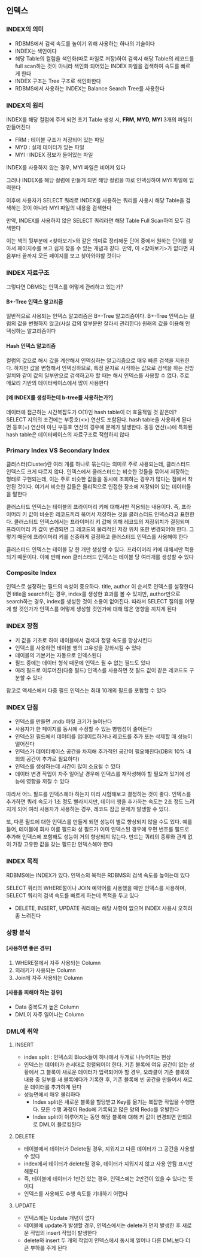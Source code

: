 ## 인덱스

### INDEX의 의미
- RDBMS에서 검색 속도를 높이기 위해 사용하는 하나의 기술이다
- INDEX는 색인이다
- 해당 Table의 컬럼을 색인화(따로 파일로 저장)하여 검색시 해당 Table의 레코드를 full scan하는 것이 아니라 색인화 되어있는
INDEX 파일을 검색하여 속도를 빠르게 한다
- INDEX 구조는 Tree 구조로 색인화한다
- RDBMS에서 사용하는 INDEX는 Balance Search Tree를 사용한다

### INDEX의 원리

INDEX를 해당 컬럼에 주게 되면 초기 Table 생성 시, **FRM, MYD, MYI** 3개의 파일이 만들어진다
- FRM : 테이블 구조가 저장되어 있는 파일
- MYD : 실제 데이터가 있는 파일
- MYI : INDEX 정보가 들어있는 파일

INDEX를 사용하지 않는 경우, MYI 파일은 비어져 있다

그러나 INDEX를 해당 컬럼에 만들게 되면 해당 컬럼을 따로 인덱싱하여 MYI 파일에 입력한다

이후에 사용자가 SELECT 쿼리로 INDEX를 사용하는 쿼리를 사용시 해당 Table을 검색하는 것이 아니라 MYI 파일의 내용을 검색한다

만약, INDEX를 사용하지 않은 SELECT 쿼리라면 해당 Table Full Scan하여 모두 검색한다

이는 책의 뒷부분에 <찾아보기>와 같은 의미로 정리해둔 단어 중에서 원하는 단어를 찾아서 페이지수를 보고 쉽게 찾을 수 있는
개념과 같다. 만약, 이 <찾아보기>가 없다면 처음부터 끝까지 모든 페이지를 보고 찾아와야할 것이다

### INDEX 자료구조

그렇다면 DBMS는 인덱스를 어떻게 관리하고 있는가?

#### B+-Tree 인덱스 알고리즘

일반적으로 사용되는 인덱스 알고리즘은 B+-Tree 알고리즘이다. B+-Tree 인덱스는 컬럼의 값을 변형하지 않고(사실 값의 앞부분만
잘라서 관리한다) 원래의 값을 이용해 인덱싱하는 알고리즘이다

#### Hash 인덱스 알고리즘

컬럼의 값으로 해시 값을 계산해서 인덱싱하는 알고리즘으로 매우 빠른 검색을 지원한다. 하지만 값을 변형해서 인덱싱하므로,
특정 문자로 시작하는 값으로 검색을 하는 전방 일치와 같이 값의 일부만으로 검색하고자 할 때는 해시 인덱스를 사용할 수 없다.
주로 메모리 기반의 데이터베이스에서 많이 사용한다

#### [왜 INDEX를 생성하는데 b-tree를 사용하는가?]

데이터에 접근하는 시간복잡도가 O(1)인 hash table이 더 효율적일 것 같은데? SELECT 지의의 조건에는 부등호(<>) 연산도 
포함된다. hash table을 사용하게 된다면 등호(=) 연산이 아닌 부등호 연산의 경우에 문제가 발생한다. 동등 연산(=)에 특화된
hash table은 데이터베이스의 자료구조로 적합하지 않다

### Primary Index VS Secondary Index

클러스터(Cluster)란 여러 개를 하나로 묶는다는 의미로 주로 사용되는데, 클러스터드 인덱스도 크게 다르지 않다. 인덱스에서
클러스터드는 비슷한 것들을 묶어서 저장하는 형태로 구현되는데, 이는 주로 비슷한 값들을 동시에 조회하는 경우가 많다는
점에서 착안된 것이다. 여기서 비슷한 값들은 물리적으로 인접한 장소에 저장되어 있는 데이터들을 말한다

클러스터드 인덱스는 테이블의 프라이머리 키에 대해서만 적용되는 내용이다. 즉, 프라이머리 키 값이 비슷한 레코드끼리 묶어서
저장하는 것을 클러스터드 인덱스라고 표현한다. 클러스터드 인덱스에서는 프라이머리 키 값에 의해 레코드의 저장위치가 결정되며
프라이머리 키 값이 변경되면 그 레코드의 물리적인 저장 위치 또한 변경되어야 한다. 그렇기 때문에 프라이머리 키를 신중하게
결정하고 클러스터드 인덱스를 사용해야 한다

클러스터드 인덱스는 테이블 당 한 개만 생성할 수 있다. 프라이머리 키에 대해서만 적용되기 때문이다. 이에 반해 non 클러스터드
인덱스는 테이블 당 여러개를 생성할 수 있다

### Composite Index

인덱스로 설정하는 필드의 속성이 중요하다. title, author 이 순서로 인덱스를 설정한다면 title을 search하는 경우, index를
생성한 효과를 볼 수 있지만, author만으로 search하는 경우, index를 생성한 것이 소용이 없어진다. 따라서 SELECT 질의를
어떻게 할 것인가가 인덱스를 어떻게 생성할 것인가에 대해 많은 영향을 끼치게 된다




### INDEX 장점
- 키 값을 기초로 하여 테이블에서 검색과 정렬 속도를 향상시킨다
- 인덱스를 사용하면 테이블 행의 고유성을 강화시킬 수 있다
- 테이블의 기본키는 자동으로 인덱스된다
- 필드 중에는 데이터 형식 때문에 인덱스 될 수 없는 필드도 있다
- 여러 필드로 이루어진(다중 필드) 인덱스를 사용하면 첫 필드 값이 같은 레코드도 구분할 수 있다

참고로 액세스에서 다중 필드 인덱스는 최대 10개의 필드를 포함할 수 있다

### INDEX 단점
- 인덱스를 만들면 .mdb 파일 크기가 늘어난다
- 사용자가 한 페이지를 동시에 수정할 수 있는 병행성이 줄어든다
- 인덱스된 필드에서 데이터를 업데이트하거나 레코드를 추가 또는 삭제할 때 성능이 떨어진다
- 인덱스가 데이터베이스 공간을 차지해 추가적인 공간이 필요해진다(DB의 10% 내외의 공간이 추가로 필요하다)
- 인덱스를 생성하는데 시간이 많이 소요될 수 있다
- 데이터 변경 작업이 자주 일어날 경우에 인덱스를 재작성해야 할 필요가 있기에 성능에 영향을 끼칠 수 있다

따라서 어느 필드를 인덱스해야 하는지 미리 시험해보고 결정하는 것이 좋다. 인덱스를 추가하면 쿼리 속도가 1초 정도 빨라지지만,
데이터 행을 추가하는 속도는 2초 정도 느려지게 되어 여러 사용자가 사용하는 경우, 레코드 잠금 문제가 발생할 수 있다.

또, 다른 필드에 대한 인덱스를 만들게 되면 성능이 별로 향상되지 않을 수도 있다. 예를 들어, 테이블에 회사 이름 필드와 성
필드가 이미 인덱스된 경우에 우편 번호를 필드로 추가해 인덱스에 포함해도 성능이 거의 향상되지 않는다. 만드는 쿼리의 종류와
관계 없이 가장 고유한 값을 갖는 필드만 인덱스해야 한다

### INDEX 목적
RDBMS에는 INDEX가 있다. 인덱스의 목적은 RDBMS의 검색 속도를 높이는데 있다

SELECT 쿼리의 WHERE절이나 JOIN 예약어를 사용했을 때만 인덱스를 사용하며,
SELECT 쿼리의 검색 속도를 빠르게 하는데 목적을 두고 있다
- DELETE, INSERT, UPDATE 쿼리에는 해당 사항이 없으며 INDEX 사용시 오히려 좀 느려진다

### 상황 분석
#### [사용하면 좋은 경우]
1. WHERE절에서 자주 사용되는 Column
2. 외래키가 사용되는 Column
3. Join에 자주 사용되는 Column

#### [사용을 피해야 하는 경우]
- Data 중복도가 높은 Column
- DML이 자주 일어나는 Column

### DML에 취약
1. INSERT
    - index split : 인덱스의 Block들이 하나에서 두개로 나누어지는 현상
    - 인덱스는 데이터가 순서대로 정렬되어야 한다. 기존 블록에 여유 공간이 없는 상황에서 그 블록이 새로운 데이터가
    입력되어야 할 경우, 오라클이 기존 블록의 내용 중 일부를 새 블록에다가 기록한 후, 기존 블록에 빈 공간을 만들어서
    새로운 데이터를 추가하게 된다
    - 성능면에서 매우 불리하다
      - Index split은 새로운 블록을 할당받고 Key를 옮기는 복잡한 작업을 수행한다. 모든 수행 과정이 Redo에 기록되고
      많은 양의 Redo를 유발한다
      - Index split이 이루어지는 동안 해당 블록에 대해 키 값이 변경되면 안되므로 DML이 블로킹된다

2. DELETE
    - 테이블에서 데이터가 Delete될 경우, 지워지고 다른 데이터가 그 공간을 사용할 수 있다
    - index에서 데이터가 delete될 경우, 데이터가 지워지지 않고 사용 안됨 표시만 해둔다
    - 즉, 테이블에 데이터가 1만건 있는 경우, 인덱스에는 2만건이 있을 수 있다는 뜻이다
    - 인덱스를 사용해도 수행 속도를 기대하기 어렵다

3. UPDATE
    - 인덱스에는 Update 개념이 없다
    - 테이블에 update가 발생할 경우, 인덱스에서는 delete가 먼저 발생한 후 새로운 작업의 insert 작업이 발생한다
    - delete와 insert 두 개의 작업이 인덱스에서 동시에 일어나 다른 DML보다 더 큰 부하를 주게 된다

































